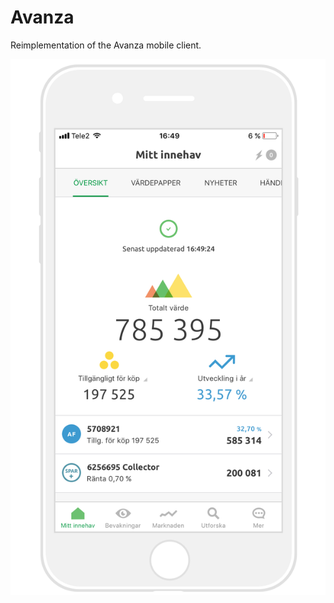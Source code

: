 # Avanza
Reimplementation of the Avanza mobile client.

<p align="center">
<img src="/screenshot.png" alt="Sketch" width="523" align="center">
</p>
